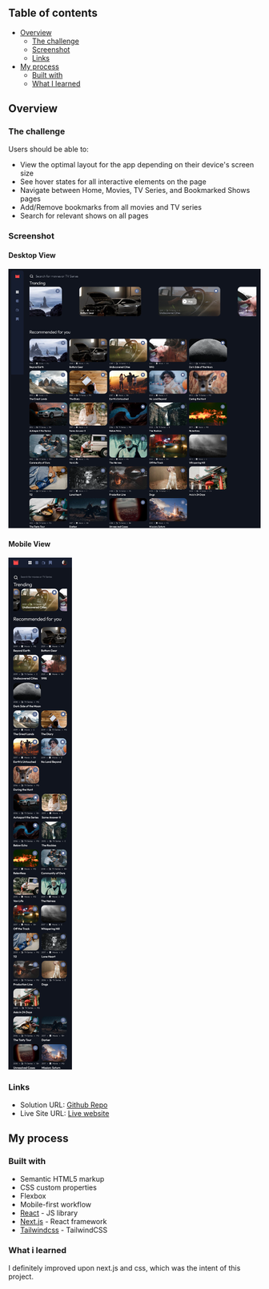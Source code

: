 ## Table of contents

- [Overview](#overview)
    - [The challenge](#the-challenge)
    - [Screenshot](#screenshot)
    - [Links](#links)
- [My process](#my-process)
    - [Built with](#built-with)
    - [What I learned](#what-i-learned)

## Overview

### The challenge

Users should be able to:

- View the optimal layout for the app depending on their device's screen size
- See hover states for all interactive elements on the page
- Navigate between Home, Movies, TV Series, and Bookmarked Shows pages
- Add/Remove bookmarks from all movies and TV series
- Search for relevant shows on all pages

### Screenshot

#### Desktop View

![](./screenshot_desktop.png)

#### Mobile View

![](./screenshot_mobile.png)

### Links

- Solution URL: [Github Repo](https://entertainment-et6a0okih-joaopmendes.vercel.app/)
- Live Site URL: [Live website](https://github.com/joaopmendes/entertainment-app)

## My process

### Built with

- Semantic HTML5 markup
- CSS custom properties
- Flexbox
- Mobile-first workflow
- [React](https://reactjs.org/) - JS library
- [Next.js](https://nextjs.org/) - React framework
- [Tailwindcss](https://tailwindcss.com/) - TailwindCSS

### What i learned

I definitely improved upon next.js and css, which was the intent of this project. 

